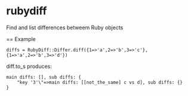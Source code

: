 rubydiff
========

Find and list differences betweem Ruby objects

== Example

    diffs = RubyDiff::Differ.diff({1=>'a',2=>'b',3=>'c'},{1=>'a',2=>'b',3=>'d'})
    
diff.to_s produces:

    main diffs: [], sub diffs: {
        "key '3'\"=>main diffs: [[not_the_same] c vs d], sub diffs: {}
    }
